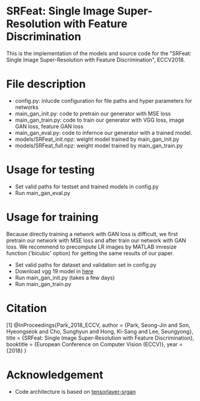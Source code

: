 # SRFeat: Single Image Super-Resolution with Feature Discrimination
This is the implementation of the models and source code for the "SRFeat: Single Image Super-Resolution with Feature Discrimination", ECCV2018.

# File description
- config.py: inlucde configuration for file paths and hyper parameters for networks
- main_gan_init.py: code to pretrain our generator with MSE loss
- main_gan_train.py: code to train our generator with VGG loss, image GAN loss, feature GAN loss
- main_gan_eval.py: code to infernce our generator with a trained model.
- models/SRFeat_init.npz: weight model trained by main_gan_init.py 
- models/SRFeat_full.npz: weight model trained by main_gan_train.py

# Usage for testing
- Set valid paths for testset and trained models in config.py
- Run main_gan_eval.py

# Usage for training
Because directly training a network with GAN loss is difficult, we first pretrain our network with MSE loss and after train our network with GAN loss. We recommend to precompute LR images by MATLAB imresize function ('bicubic' option) for getting the same results of our paper.
- Set valid paths for dataset and validation set in config.py 
- Download vgg 19 model in [here](https://drive.google.com/open?id=1c_HRDUmbSORB51VMhR1tdPEKPdjwaDp6)
- Run main_gan_init.py (takes a few days)
- Run main_gan_train.py

# Citation
[1] @InProceedings{Park_2018_ECCV,
author = {Park, Seong-Jin and Son, Hyeongseok and Cho, Sunghyun and Hong, Ki-Sang and Lee, Seungyong},
title = {SRFeat: Single Image Super-Resolution with Feature Discrimination},
booktitle = {European Conference on Computer Vision (ECCV)},
year = {2018}
}

# Acknowledgement
- Code architecture is based on [tensorlayer-srgan](https://github.com/tensorlayer/srgan)

